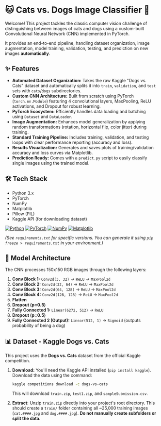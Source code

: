 # 🐱 Cats vs. Dogs Image Classifier 🐶

Welcome! This project tackles the classic computer vision challenge of distinguishing between images of cats and dogs using a custom-built Convolutional Neural Network (CNN) implemented in PyTorch.

It provides an end-to-end pipeline, handling dataset organization, image augmentation, model training, validation, testing, and prediction on new images **automatically**.

## ✨ Features

* **Automated Dataset Organization:** Takes the raw Kaggle "Dogs vs. Cats" dataset and automatically splits it into `train`, `validation`, and `test` sets with `cats`/`dogs` subdirectories.
* **Custom CNN Architecture:** Built from scratch using PyTorch (`torch.nn.Module`) featuring 4 convolutional layers, MaxPooling, ReLU activations, and Dropout for robust learning.
* **PyTorch Ecosystem:** Efficiently handles data loading and batching using `Dataset` and `DataLoader`.
* **Image Augmentation:** Enhances model generalization by applying random transformations (rotation, horizontal flip, color jitter) during training.
* **Standard Training Pipeline:** Includes training, validation, and testing loops with clear performance reporting (accuracy and loss).
* **Results Visualization:** Generates and saves plots of training/validation accuracy and loss curves via Matplotlib.
* **Prediction Ready:** Comes with a `predict.py` script to easily classify single images using the trained model.

## 🛠️ Tech Stack

* Python 3.x
* PyTorch
* NumPy
* Matplotlib
* Pillow (PIL)
* Kaggle API (for downloading dataset)

[![Python](https://img.shields.io/badge/Python-3776AB?style=for-the-badge&logo=python&logoColor=white)](https://www.python.org/)
[![PyTorch](https://img.shields.io/badge/PyTorch-%23EE4C2C.svg?style=for-the-badge&logo=PyTorch&logoColor=white)](https://pytorch.org/)
[![NumPy](https://img.shields.io/badge/numpy-%23013243.svg?style=for-the-badge&logo=numpy&logoColor=white)](https://numpy.org/)
[![Matplotlib](https://img.shields.io/badge/matplotlib-%23ffffff.svg?style=for-the-badge&logo=matplotlib&logoColor=black)](https://matplotlib.org/)

*(See `requirements.txt` for specific versions. You can generate it using `pip freeze > requirements.txt` in your environment.)*

## 🧠 Model Architecture

The CNN processes 150x150 RGB images through the following layers:

1.  **Conv Block 1:** `Conv2d(3, 32)` -> `ReLU` -> `MaxPool2d`
2.  **Conv Block 2:** `Conv2d(32, 64)` -> `ReLU` -> `MaxPool2d`
3.  **Conv Block 3:** `Conv2d(64, 128)` -> `ReLU` -> `MaxPool2d`
4.  **Conv Block 4:** `Conv2d(128, 128)` -> `ReLU` -> `MaxPool2d`
5.  **Flatten**
6.  **Dropout (p=0.5)**
7.  **Fully Connected 1:** `Linear(6272, 512)` -> `ReLU`
8.  **Dropout (p=0.5)**
9.  **Fully Connected 2 (Output):** `Linear(512, 1)` -> `Sigmoid` (outputs probability of being a dog)

## 📊 Dataset - Kaggle Dogs vs. Cats

This project uses the **Dogs vs. Cats** dataset from the official Kaggle competition.

1.  **Download:** You'll need the Kaggle API installed (`pip install kaggle`). Download the data using the command:
    ```bash
    kaggle competitions download -c dogs-vs-cats
    ```
    This will download `train.zip`, `test1.zip`, and `sampleSubmission.csv`.

2.  **Extract:** Unzip `train.zip` directly into your project's root directory. This should create a `train/` folder containing all ~25,000 training images (`cat.####.jpg` and `dog.####.jpg`). **Do not manually create subfolders or split the data.**

